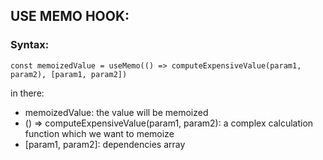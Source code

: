 ## USE MEMO HOOK:
### Syntax:
```
const memoizedValue = useMemo(() => computeExpensiveValue(param1, param2), [param1, param2])
```
in there:<br>
  + memoizedValue: the value will be memoized
  + () => computeExpensiveValue(param1, param2): a complex calculation function which we want to memoize
  + [param1, param2]: dependencies array